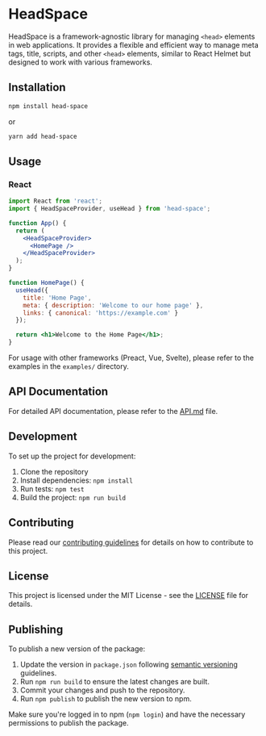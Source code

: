 # HeadSpace

HeadSpace is a framework-agnostic library for managing `<head>` elements in web applications. It provides a flexible and efficient way to manage meta tags, title, scripts, and other `<head>` elements, similar to React Helmet but designed to work with various frameworks.

## Installation

```bash
npm install head-space
```

or

```bash
yarn add head-space
```

## Usage

### React

```jsx
import React from 'react';
import { HeadSpaceProvider, useHead } from 'head-space';

function App() {
  return (
    <HeadSpaceProvider>
      <HomePage />
    </HeadSpaceProvider>
  );
}

function HomePage() {
  useHead({
    title: 'Home Page',
    meta: { description: 'Welcome to our home page' },
    links: { canonical: 'https://example.com' }
  });

  return <h1>Welcome to the Home Page</h1>;
}
```

For usage with other frameworks (Preact, Vue, Svelte), please refer to the examples in the `examples/` directory.

## API Documentation

For detailed API documentation, please refer to the [API.md](docs/API.md) file.

## Development

To set up the project for development:

1. Clone the repository
2. Install dependencies: `npm install`
3. Run tests: `npm test`
4. Build the project: `npm run build`

## Contributing

Please read our [contributing guidelines](CONTRIBUTING.md) for details on how to contribute to this project.

## License

This project is licensed under the MIT License - see the [LICENSE](LICENSE) file for details.

## Publishing

To publish a new version of the package:

1. Update the version in `package.json` following [semantic versioning](https://semver.org/) guidelines.
2. Run `npm run build` to ensure the latest changes are built.
3. Commit your changes and push to the repository.
4. Run `npm publish` to publish the new version to npm.

Make sure you're logged in to npm (`npm login`) and have the necessary permissions to publish the package.
